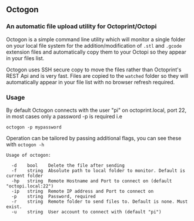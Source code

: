 ## Octogon

### An automatic file upload utility for Octoprint/Octopi

Octogon is a simple command line utility which will monitor a single folder on your local file system for the addition/modification of ```.stl``` and ```.gcode``` extension files and automatically copy them to your Octopi so they appear in your files list.

Octogon uses SSH secure copy to move the files rather than Octoprint's REST Api and is very fast. Files are copied to the ```watched``` folder so they will automatically appear in your file list with no browser refresh required.

### Usage

By default Octogon connects with the user "pi" on octoprint.local, port 22, in most cases only a password -p is required i.e

```
octogon -p mypassword
```

Operation can be tailored by passing additional flags, you can see these with ```octogon -h```

```
Usage of octogon:

  -d	bool	Delete the file after sending
  -f	string	Absolute path to local folder to monitor. Default is current folder
  -hp	string	Remote Hostname and Port to connect on (default "octopi.local:22")
  -ip	string	Remote IP address and Port to connect on
  -p	string	Password, required
  -r	string	Remote folder to send files to. Default is none. Must exist.
  -u	string	User account to connect with (default "pi")

```
